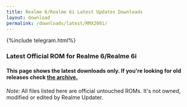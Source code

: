 ```yaml
---
title: Realme 6/Realme 6i Latest Updates Downloads
layout: download
permalink: /downloads/latest/RMX2001/
---
```

<script>
    $(document).ready(function () {
        loadLatest("RMX2001");
    });
</script>

{%include telegram.html%}

<div class="col-12 mx-auto">
    <h3 class="title bg-light p-2 rounded">Latest Official ROM for Realme 6/Realme 6i</h3>
    <h4>This page shows the latest downloads only. If you're looking for old releases check
        <a href="/downloads/archive/RMX2001/">the archive.</a></h4>
    <p><i>Note: </i>All files listed here are official untouched ROMs.
        It's not owned, modified or edited by Realme Updater.</p>
    <div id="downloads">
    </div>
</div>